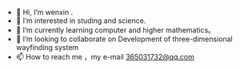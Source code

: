 - 👋 Hi, I’m wenxin .
- 👀 I’m interested in studing and science.
- 🌱 I’m currently learning computer and higher mathematics。
- 💞️ I’m looking to collaborate on  Development of three-dimensional wayfinding system 
- 📫 How to reach me ，my e-mail 365031732@qq.com

<!---
axiu1239348/axiu1239348 is a ✨ special ✨ repository because its `README.md` (this file) appears on your GitHub profile.
You can click the Preview link to take a look at your changes.
--->
